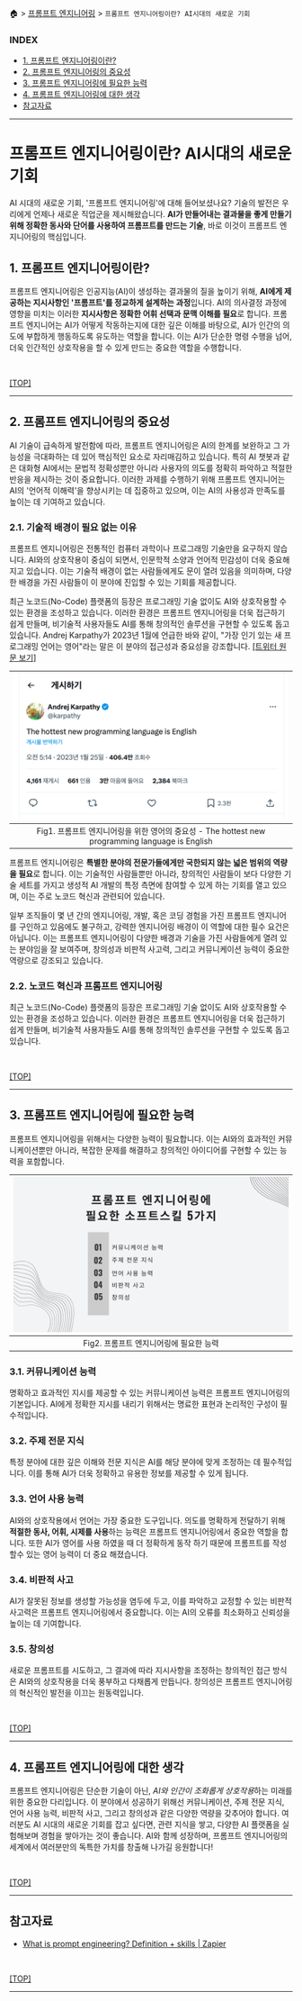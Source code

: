 🏠 > [프롬프트 엔지니어링](../) > `프롬프트 엔지니어링이란? AI시대의 새로운 기회`

### INDEX

- [1. 프롬프트 엔지니어링이란?](#1-프롬프트-엔지니어링이란)
- [2. 프롬프트 엔지니어링의 중요성](#2-프롬프트-엔지니어링의-중요성)
- [3. 프롬프트 엔지니어링에 필요한 능력](#3-프롬프트-엔지니어링에-필요한-능력)
- [4. 프롬프트 엔지니어링에 대한 생각](#4-프롬프트-엔지니어링에-대한-생각)
- [참고자료](#참고자료) 

---
# 프롬프트 엔지니어링이란? AI시대의 새로운 기회
AI 시대의 새로운 기회, '프롬프트 엔지니어링'에 대해 들어보셨나요? 기술의 발전은 우리에게 언제나 새로운 직업군을 제시해왔습니다. **AI가 만들어내는 결과물을 좋게 만들기 위해 정확한 동사와 단어를 사용하여 프롬프트를 만드는 기술**, 바로 이것이 프롬프트 엔지니어링의 핵심입니다.

## 1. 프롬프트 엔지니어링이란?
프롬프트 엔지니어링은 인공지능(AI)이 생성하는 결과물의 질을 높이기 위해, **AI에게 제공하는 지시사항인 '프롬프트'를 정교하게 설계하는 과정**입니다. AI의 의사결정 과정에 영향을 미치는 이러한 **지시사항은 정확한 어휘 선택과 문맥 이해를 필요**로 합니다. 프롬프트 엔지니어는 AI가 어떻게 작동하는지에 대한 깊은 이해를 바탕으로, AI가 인간의 의도에 부합하게 행동하도록 유도하는 역할을 합니다. 이는 AI가 단순한 명령 수행을 넘어, 더욱 인간적인 상호작용을 할 수 있게 만드는 중요한 역할을 수행합니다.

<br/>

[[TOP]](#index)

---
## 2. 프롬프트 엔지니어링의 중요성
AI 기술이 급속하게 발전함에 따라, 프롬프트 엔지니어링은 AI의 한계를 보완하고 그 가능성을 극대화하는 데 있어 핵심적인 요소로 자리매김하고 있습니다. 특히 AI 챗봇과 같은 대화형 AI에서는 문법적 정확성뿐만 아니라 사용자의 의도를 정확히 파악하고 적절한 반응을 제시하는 것이 중요합니다. 이러한 과제를 수행하기 위해 프롬프트 엔지니어는 AI의 '언어적 이해력'을 향상시키는 데 집중하고 있으며, 이는 AI의 사용성과 만족도를 높이는 데 기여하고 있습니다.

### 2.1. 기술적 배경이 필요 없는 이유
프롬프트 엔지니어링은 전통적인 컴퓨터 과학이나 프로그래밍 기술만을 요구하지 않습니다. AI와의 상호작용이 중심이 되면서, 인문학적 소양과 언어적 민감성이 더욱 중요해지고 있습니다. 이는 기술적 배경이 없는 사람들에게도 문이 열려 있음을 의미하며, 다양한 배경을 가진 사람들이 이 분야에 진입할 수 있는 기회를 제공합니다.

최근 노코드(No-Code) 플랫폼의 등장은 프로그래밍 기술 없이도 AI와 상호작용할 수 있는 환경을 조성하고 있습니다. 이러한 환경은 프롬프트 엔지니어링을 더욱 접근하기 쉽게 만들며, 비기술적 사용자들도 AI를 통해 창의적인 솔루션을 구현할 수 있도록 돕고 있습니다. Andrej Karpathy가 2023년 1월에 언급한 바와 같이, "가장 인기 있는 새 프로그래밍 언어는 영어"라는 말은 이 분야의 접근성과 중요성을 강조합니다. [[트위터 원문 보기]](https://x.com/karpathy/status/1617979122625712128)

| ![그림1](./img/fig01_english-is-hottest-new-programming-language.png) |
|:---:|
| Fig1. 프롬프트 엔지니어링을 위한 영어의 중요성 - The hottest new programming language is English |

프롬프트 엔지니어링은 **특별한 분야의 전문가들에게만 국한되지 않는 넓은 범위의 역량을 필요**로 합니다. 이는 기술적인 사람들뿐만 아니라, 창의적인 사람들이 보다 다양한 기술 세트를 가지고 생성적 AI 개발의 특정 측면에 참여할 수 있게 하는 기회를 열고 있으며, 이는 주로 노코드 혁신과 관련되어 있습니다.

일부 조직들이 몇 년 간의 엔지니어링, 개발, 혹은 코딩 경험을 가진 프롬프트 엔지니어를 구인하고 있음에도 불구하고, 강력한 엔지니어링 배경이 이 역할에 대한 필수 요건은 아닙니다. 이는 프롬프트 엔지니어링이 다양한 배경과 기술을 가진 사람들에게 열려 있는 분야임을 잘 보여주며, 창의성과 비판적 사고력, 그리고 커뮤니케이션 능력이 중요한 역량으로 강조되고 있습니다.

### 2.2. 노코드 혁신과 프롬프트 엔지니어링
최근 노코드(No-Code) 플랫폼의 등장은 프로그래밍 기술 없이도 AI와 상호작용할 수 있는 환경을 조성하고 있습니다. 이러한 환경은 프롬프트 엔지니어링을 더욱 접근하기 쉽게 만들며, 비기술적 사용자들도 AI를 통해 창의적인 솔루션을 구현할 수 있도록 돕고 있습니다.

<br/>

[[TOP]](#index)

---
## 3. 프롬프트 엔지니어링에 필요한 능력
프롬프트 엔지니어링을 위해서는 다양한 능력이 필요합니다. 이는 AI와의 효과적인 커뮤니케이션뿐만 아니라, 복잡한 문제를 해결하고 창의적인 아이디어를 구현할 수 있는 능력을 포함합니다.

| ![그림2](./img/fig02_skills-for-prompt-engineering.png) |
|:---:|
| Fig2. 프롬프트 엔지니어링에 필요한 능력 |

### 3.1. 커뮤니케이션 능력
명확하고 효과적인 지시를 제공할 수 있는 커뮤니케이션 능력은 프롬프트 엔지니어링의 기본입니다. AI에게 정확한 지시를 내리기 위해서는 명료한 표현과 논리적인 구성이 필수적입니다.

### 3.2. 주제 전문 지식
특정 분야에 대한 깊은 이해와 전문 지식은 AI를 해당 분야에 맞게 조정하는 데 필수적입니다. 이를 통해 AI가 더욱 정확하고 유용한 정보를 제공할 수 있게 됩니다.

### 3.3. 언어 사용 능력
AI와의 상호작용에서 언어는 가장 중요한 도구입니다. 의도를 명확하게 전달하기 위해 **적절한 동사, 어휘, 시제를 사용**하는 능력은 프롬프트 엔지니어링에서 중요한 역할을 합니다. 또한 AI가 영어를 사용 하였을 때 더 정확하게 동작 하기 때문에 프롬프트를 작성 할수 있는 영어 능력이 더 중요 해졌습니다.

### 3.4. 비판적 사고
AI가 잘못된 정보를 생성할 가능성을 염두에 두고, 이를 파악하고 교정할 수 있는 비판적 사고력은 프롬프트 엔지니어링에서 중요합니다. 이는 AI의 오류를 최소화하고 신뢰성을 높이는 데 기여합니다.

### 3.5. 창의성
새로운 프롬프트를 시도하고, 그 결과에 따라 지시사항을 조정하는 창의적인 접근 방식은 AI와의 상호작용을 더욱 풍부하고 다채롭게 만듭니다. 창의성은 프롬프트 엔지니어링의 혁신적인 발전을 이끄는 원동력입니다.

<br/>

[[TOP]](#index)

---
## 4. 프롬프트 엔지니어링에 대한 생각
프롬프트 엔지니어링은 단순한 기술이 아닌, *AI와 인간이 조화롭게 상호작용*하는 미래를 위한 중요한 다리입니다. 이 분야에서 성공하기 위해선 커뮤니케이션, 주제 전문 지식, 언어 사용 능력, 비판적 사고, 그리고 창의성과 같은 다양한 역량을 갖추어야 합니다. 여러분도 AI 시대의 새로운 기회를 잡고 싶다면, 관련 지식을 쌓고, 다양한 AI 플랫폼을 실험해보며 경험을 쌓아가는 것이 좋습니다. AI와 함께 성장하며, 프롬프트 엔지니어링의 세계에서 여러분만의 독특한 가치를 창출해 나가길 응원합니다!

<br/>

[[TOP]](#index)

---
## 참고자료
- [What is prompt engineering? Definition + skills | Zapier](https://zapier.com/blog/prompt-engineering/)

<br/>

[[TOP]](#index)

---
